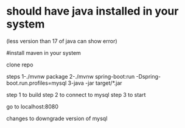 


# should have java installed in your system 
(less version than 17 of java can show error)

#install maven in your system 

clone repo


steps
1-./mvnw package
2-./mvnw spring-boot:run -Dspring-boot.run.profiles=mysql
3-java -jar target/*.jar


step 1 to build
step 2 to connect to mysql
step 3 to start

go to localhost:8080


changes to downgrade version of mysql



